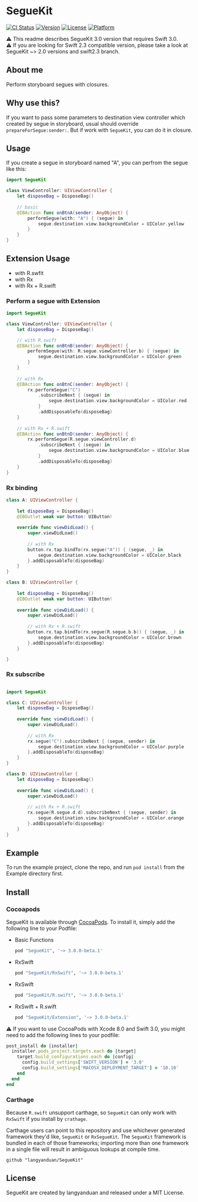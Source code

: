 # SegueKit

[![CI Status](http://img.shields.io/travis/langyanduan/SegueKit.svg?style=flat)](https://travis-ci.org/langyanduan/SegueKit)
[![Version](https://img.shields.io/cocoapods/v/SegueKit.svg?style=flat)](http://cocoapods.org/pods/SegueKit)
[![License](https://img.shields.io/cocoapods/l/SegueKit.svg?style=flat)](http://cocoapods.org/pods/SegueKit)
[![Platform](https://img.shields.io/cocoapods/p/SegueKit.svg?style=flat)](http://cocoapods.org/pods/SegueKit)

⚠️ This readme describes SegueKit 3.0 version that requires Swift 3.0.  
⚠️ If you are looking for Swift 2.3 compatible version, please take a look at SegueKit ~> 2.0 versions and swift2.3 branch.

## About me

Perform storyboard segues with closures.

## Why use this?

If you want to pass some parameters to destination view controller which created by segue in storyboard, usual should override `prepareForSegue:sender:`. But if work with `SegueKit`, you can do it in closure.

## Usage

If you create a segue in storyboard named "A", you can perfrom the segue like this: 

```swift
import SegueKit

class ViewController: UIViewController {
    let disposeBag = DisposeBag()
    
    // basic
    @IBAction func onBtnA(sender: AnyObject) {
        performSegue(with: "A") { (segue) in
            segue.destination.view.backgroundColor = UIColor.yellow
        }
    }
}
```

## Extension Usage

* with R.swfit
* with Rx
* with Rx + R.swift

### Perform a segue with Extension

```swift
import SegueKit

class ViewController: UIViewController {
    let disposeBag = DisposeBag()

    // with R.swift
    @IBAction func onBtnB(sender: AnyObject) {
        performSegue(with: R.segue.viewController.b) { (segue) in
            segue.destination.view.backgroundColor = UIColor.green
        }
    }
    
    // with Rx
    @IBAction func onBtnC(sender: AnyObject) {
        rx.performSegue("C")
            .subscribeNext { (segue) in
                segue.destination.view.backgroundColor = UIColor.red
            }
            .addDisposableTo(disposeBag)
    }
    
    // with Rx + R.swift
    @IBAction func onBtnD(sender: AnyObject) {
        rx.performSegue(R.segue.viewController.d)
            .subscribeNext { (segue) in
                segue.destination.view.backgroundColor = UIColor.blue
            }
            .addDisposableTo(disposeBag)
    }
}

```

### Rx binding

```swift
class A: UIViewController {
    
    let disposeBag = DisposeBag()
    @IBOutlet weak var button: UIButton!
    
    override func viewDidLoad() {
        super.viewDidLoad()
        
        // with Rx
        button.rx.tap.bindTo(rx.segue("A")) { (segue, _) in
            segue.destination.view.backgroundColor = UIColor.black
        }.addDisposableTo(disposeBag)
    }
}

class B: UIViewController {
    
    let disposeBag = DisposeBag()
    @IBOutlet weak var button: UIButton!
    
    override func viewDidLoad() {
        super.viewDidLoad()
        
        // with Rx + R.swift
        button.rx.tap.bindTo(rx.segue(R.segue.b.b)) { (segue, _) in
            segue.destination.view.backgroundColor = UIColor.brown
        }.addDisposableTo(disposeBag)
    }

}
```

### Rx subscribe

```swift

import SegueKit

class C: UIViewController {
    let disposeBag = DisposeBag()
    
    override func viewDidLoad() {
        super.viewDidLoad()
        
        // with Rx
        rx.segue("C").subscribeNext { (segue, sender) in
            segue.destination.view.backgroundColor = UIColor.purple
        }.addDisposableTo(disposeBag)
    }
}

class D: UIViewController {
    let disposeBag = DisposeBag()
    
    override func viewDidLoad() {
        super.viewDidLoad()
        
        // with Rx + R.swift
        rx.segue(R.segue.d.d).subscribeNext { (segue, sender) in
            segue.destination.view.backgroundColor = UIColor.orange
        }.addDisposableTo(disposeBag)
    }
}

```

## Example

To run the example project, clone the repo, and run `pod install` from the Example directory first.

## Install

### Cocoapods

SegueKit is available through [CocoaPods](http://cocoapods.org). To install
it, simply add the following line to your Podfile:

* Basic Functions

    ```ruby
    pod "SegueKit", '~> 3.0.0-beta.1'
    ```

* RxSwift

    ```ruby
    pod "SegueKit/RxSwift", '~> 3.0.0-beta.1'
    ```

* RxSwift

    ```ruby
    pod "SegueKit/R.swift", '~> 3.0.0-beta.1'
    ```

* RxSwift + R.swift

    ```ruby
    pod "SegueKit/Extension", '~> 3.0.0-beta.1'
    ```


⚠️ If you want to use CocoaPods with Xcode 8.0 and Swift 3.0, you might need to add the following lines to your podfile:

```ruby
post_install do |installer|
  installer.pods_project.targets.each do |target|
    target.build_configurations.each do |config|
      config.build_settings['SWIFT_VERSION'] = '3.0'
      config.build_settings['MACOSX_DEPLOYMENT_TARGET'] = '10.10'
    end
  end
end
```

### Carthage

Because `R.swift` unsupport carthage, so `SegueKit` can only work with `RxSwift` if you install by `crathage`.

Carthage users can point to this repository and use whichever generated framework they'd like, `SegueKit` or `RxSegueKit`. The `SegueKit` framework is bundled in each of those frameworks; importing more than one framework in a single file will result in ambiguous lookups at compile time.

```
github "langyanduan/SegueKit"
```

## License

SegueKit are created by langyanduan and released under a MIT License.
